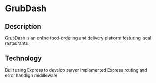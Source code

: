 # GrubDash

## Description

GrubDash is an online food-ordering and delivery platform featuring local restaurants.

## Technology

Built using Express to develop server
Implemented Express routing and error handlign middleware
